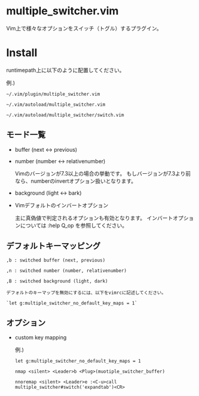 # multiple_switcher.vim

Vim上で様々なオプションをスイッチ（トグル）するプラグイン。

# Install

runtimepath上に以下のように配置してください。

例.)

    ~/.vim/plugin/multiple_switcher.vim

    ~/.vim/autoload/multiple_switcher.vim

    ~/.vim/autoload/multiple_switcher/switch.vim

## モード一覧

* buffer (next <-> previous)

* number (number <-> relativenumber)

    Vimのバージョンが7.3以上の場合の挙動です。
    もしバージョンが7.3より前なら、numberのinvertオプション扱いとなります。

* background (light <-> bark)

* Vimデフォルトのインバートオプション

  主に真偽値で判定されるオプションも有効となります。
  インバートオプションについては :help Q_op を参照してください。


## デフォルトキーマッピング

    ,b : switched buffer (next, previous)

    ,n : switched number (number, relativenumber)

    ,B : switched background (light, dark)

    デフォルトのキーマップを無効にするには、以下をvimrcに記述してください。

    `let g:multiple_switcher_no_default_key_maps = 1`

## オプション

* custom key mapping

    例.)

    `let g:multiple_switcher_no_default_key_maps = 1`

    `nmap <silent> <Leader>b <Plug>(muotiple_switcher_buffer)`

    `nnoremap <silent> <Leader>e :<C-u>call multiple_switcher#switch('expandtab')<CR>`

